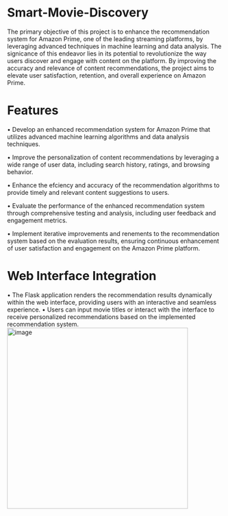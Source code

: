 # Smart-Movie-Discovery
The primary objective of this project is to enhance the recommendation system for Amazon Prime, one of the leading streaming platforms, by leveraging advanced techniques in machine learning and data analysis. The signicance of this endeavor lies in its potential to revolutionize the way users discover and engage with content on the platform. By improving the accuracy and relevance of content recommendations, the project aims to elevate user satisfaction, retention, and overall experience on Amazon Prime.
# Features
• Develop an enhanced recommendation system for Amazon Prime that utilizes advanced machine learning algorithms and data analysis techniques.

• Improve the personalization of content recommendations by leveraging a wide range of user data, including search history, ratings, and browsing behavior.

• Enhance the efciency and accuracy of the recommendation algorithms to provide timely and relevant content suggestions to users.

• Evaluate the performance of the enhanced recommendation system through comprehensive testing and analysis, including user feedback and engagement metrics.

• Implement iterative improvements and renements to the recommendation system based on the evaluation results, ensuring continuous enhancement of user satisfaction and engagement on the Amazon Prime platform.
# Web Interface Integration
• The Flask application renders the recommendation results dynamically within the web interface, providing users with an interactive and seamless experience.
• Users can input movie titles or interact with the interface to receive personalized recommendations based on the implemented recommendation system.
<img width="422" alt="image" src="https://github.com/user-attachments/assets/0bb19a62-29e8-474e-a396-2d301d6b1d0c">
